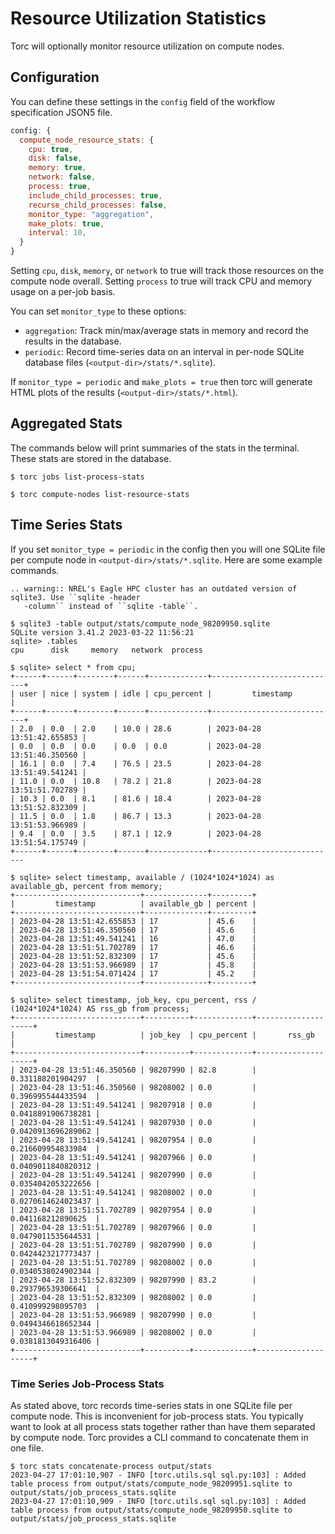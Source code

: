 # Resource Utilization Statistics

Torc will optionally monitor resource utilization on compute nodes.

## Configuration

You can define these settings in the `config` field of the workflow specification JSON5 file.

```JavaScript
config: {
  compute_node_resource_stats: {
    cpu: true,
    disk: false,
    memory: true,
    network: false,
    process: true,
    include_child_processes: true,
    recurse_child_processes: false,
    monitor_type: "aggregation",
    make_plots: true,
    interval: 10,
  }
}
```

Setting `cpu`, `disk`, `memory`, or `network` to true will track those resources on the
compute node overall. Setting `process` to true will track CPU and memory usage on a per-job
basis.

You can set `monitor_type` to these options:

- `aggregation`: Track min/max/average stats in memory and record the results in the database.
- `periodic`: Record time-series data on an interval in per-node SQLite database files
  (`<output-dir>/stats/*.sqlite`).

If `monitor_type = periodic` and `make_plots = true` then torc will generate HTML plots of the
results (`<output-dir>/stats/*.html`).

## Aggregated Stats

The commands below will print summaries of the stats in the terminal. These stats are stored in the
database.

```console
$ torc jobs list-process-stats
```

```console
$ torc compute-nodes list-resource-stats
```

## Time Series Stats

If you set `monitor_type = periodic` in the config then you will one SQLite file per compute node
in `<output-dir>/stats/*.sqlite`. Here are some example commands.

```{eval-rst}
.. warning:: NREL's Eagle HPC cluster has an outdated version of sqlite3. Use ``sqlite -header
   -column`` instead of ``sqlite -table``.
```

```console
$ sqlite3 -table output/stats/compute_node_98209950.sqlite
SQLite version 3.41.2 2023-03-22 11:56:21
sqlite> .tables
cpu      disk     memory   network  process
```

```console
$ sqlite> select * from cpu;
+------+------+--------+------+-------------+----------------------------+
| user | nice | system | idle | cpu_percent |         timestamp          |
+------+------+--------+------+-------------+----------------------------+
| 2.0  | 0.0  | 2.0    | 10.0 | 28.6        | 2023-04-28 13:51:42.655853 |
| 0.0  | 0.0  | 0.0    | 0.0  | 0.0         | 2023-04-28 13:51:46.350560 |
| 16.1 | 0.0  | 7.4    | 76.5 | 23.5        | 2023-04-28 13:51:49.541241 |
| 11.0 | 0.0  | 10.8   | 78.2 | 21.8        | 2023-04-28 13:51:51.702789 |
| 10.3 | 0.0  | 8.1    | 81.6 | 18.4        | 2023-04-28 13:51:52.832309 |
| 11.5 | 0.0  | 1.8    | 86.7 | 13.3        | 2023-04-28 13:51:53.966989 |
| 9.4  | 0.0  | 3.5    | 87.1 | 12.9        | 2023-04-28 13:51:54.175749 |
+------+------+--------+------+-------------+----------------------------
```

```console
$ sqlite> select timestamp, available / (1024*1024*1024) as available_gb, percent from memory;
+----------------------------+--------------+---------+
|         timestamp          | available_gb | percent |
+----------------------------+--------------+---------+
| 2023-04-28 13:51:42.655853 | 17           | 45.6    |
| 2023-04-28 13:51:46.350560 | 17           | 45.6    |
| 2023-04-28 13:51:49.541241 | 16           | 47.0    |
| 2023-04-28 13:51:51.702789 | 17           | 46.6    |
| 2023-04-28 13:51:52.832309 | 17           | 45.6    |
| 2023-04-28 13:51:53.966989 | 17           | 45.8    |
| 2023-04-28 13:51:54.071424 | 17           | 45.2    |
+----------------------------+--------------+---------+
```

```console
$ sqlite> select timestamp, job_key, cpu_percent, rss / (1024*1024*1024) AS rss_gb from process;
+----------------------------+----------+-------------+--------------------+
|         timestamp          | job_key  | cpu_percent |       rss_gb       |
+----------------------------+----------+-------------+--------------------+
| 2023-04-28 13:51:46.350560 | 98207990 | 82.8        | 0.331188201904297  |
| 2023-04-28 13:51:46.350560 | 98208002 | 0.0         | 0.396995544433594  |
| 2023-04-28 13:51:49.541241 | 98207918 | 0.0         | 0.0418891906738281 |
| 2023-04-28 13:51:49.541241 | 98207930 | 0.0         | 0.0420913696289062 |
| 2023-04-28 13:51:49.541241 | 98207954 | 0.0         | 0.216609954833984  |
| 2023-04-28 13:51:49.541241 | 98207966 | 0.0         | 0.0409011840820312 |
| 2023-04-28 13:51:49.541241 | 98207990 | 0.0         | 0.0354042053222656 |
| 2023-04-28 13:51:49.541241 | 98208002 | 0.0         | 0.0270614624023437 |
| 2023-04-28 13:51:51.702789 | 98207954 | 0.0         | 0.041168212890625  |
| 2023-04-28 13:51:51.702789 | 98207966 | 0.0         | 0.0479011535644531 |
| 2023-04-28 13:51:51.702789 | 98207990 | 0.0         | 0.0424423217773437 |
| 2023-04-28 13:51:51.702789 | 98208002 | 0.0         | 0.0340538024902344 |
| 2023-04-28 13:51:52.832309 | 98207990 | 83.2        | 0.293796539306641  |
| 2023-04-28 13:51:52.832309 | 98208002 | 0.0         | 0.410999298095703  |
| 2023-04-28 13:51:53.966989 | 98207990 | 0.0         | 0.0494346618652344 |
| 2023-04-28 13:51:53.966989 | 98208002 | 0.0         | 0.0381813049316406 |
+----------------------------+----------+-------------+--------------------+
```

### Time Series Job-Process Stats

As stated above, torc records time-series stats in one SQLite file per compute node. This is
inconvenient for job-process stats. You typically want to look at all process stats together rather
than have them separated by compute node. Torc provides a CLI command to concatenate them in one
file.

```console
$ torc stats concatenate-process output/stats
2023-04-27 17:01:10,907 - INFO [torc.utils.sql sql.py:103] : Added table process from output/stats/compute_node_98209951.sqlite to output/stats/job_process_stats.sqlite
2023-04-27 17:01:10,909 - INFO [torc.utils.sql sql.py:103] : Added table process from output/stats/compute_node_98209950.sqlite to output/stats/job_process_stats.sqlite
```
